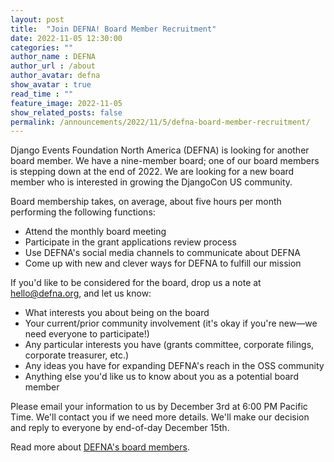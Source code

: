 ```yaml
---
layout: post
title:  "Join DEFNA! Board Member Recruitment"
date: 2022-11-05 12:30:00
categories: ""
author_name : DEFNA
author_url : /about
author_avatar: defna
show_avatar : true
read_time : ""
feature_image: 2022-11-05
show_related_posts: false
permalink: /announcements/2022/11/5/defna-board-member-recruitment/
---
```



Django Events Foundation North America (DEFNA) is looking for another board member. We have a nine-member board; one of our board members is stepping down at the end of 2022. We are looking for a new board member who is interested in growing the DjangoCon US community.

Board membership takes, on average, about five hours per month performing the following functions:

* Attend the monthly board meeting
* Participate in the grant applications review process
* Use DEFNA's social media channels to communicate about DEFNA
* Come up with new and clever ways for DEFNA to fulfill our mission

If you'd like to be considered for the board, drop us a note at hello@defna.org, and let us know:

* What interests you about being on the board
* Your current/prior community involvement (it's okay if you're new—we need everyone to participate!)
* Any particular interests you have (grants committee, corporate filings, corporate treasurer, etc.)
* Any ideas you have for expanding DEFNA's reach in the OSS community
* Anything else you'd like us to know about you as a potential board member

Please email your information to us by December 3rd at 6:00 PM Pacific Time. We'll contact you if we need more details. We'll make our decision and reply to everyone by end-of-day December 15th.

Read more about [DEFNA's board members](https://www.defna.org/about/).
